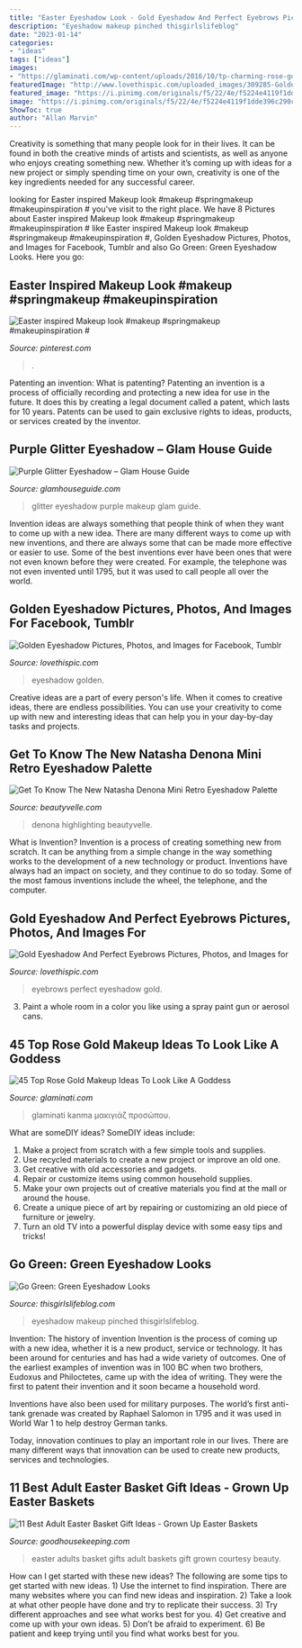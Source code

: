 ```yaml
---
title: "Easter Eyeshadow Look - Gold Eyeshadow And Perfect Eyebrows Pictures, Photos, And Images For"
description: "Eyeshadow makeup pinched thisgirlslifeblog"
date: "2023-01-14"
categories:
- "ideas"
tags: ["ideas"]
images:
- "https://glaminati.com/wp-content/uploads/2016/10/tp-charming-rose-gold-makeup-looks-2.jpg"
featuredImage: "http://www.lovethispic.com/uploaded_images/309285-Golden-Eyeshadow.jpg"
featured_image: "https://i.pinimg.com/originals/f5/22/4e/f5224e4119f1dde396c290cfe8aa92ac.jpg"
image: "https://i.pinimg.com/originals/f5/22/4e/f5224e4119f1dde396c290cfe8aa92ac.jpg"
ShowToc: true
author: "Allan Marvin"
---
```



Creativity is something that many people look for in their lives. It can be found in both the creative minds of artists and scientists, as well as anyone who enjoys creating something new. Whether it’s coming up with ideas for a new project or simply spending time on your own, creativity is one of the key ingredients needed for any successful career.

	

		
looking for Easter inspired Makeup look #makeup #springmakeup #makeupinspiration # you've visit to the right place. We have 8 Pictures about Easter inspired Makeup look #makeup #springmakeup #makeupinspiration # like Easter inspired Makeup look #makeup #springmakeup #makeupinspiration #, Golden Eyeshadow Pictures, Photos, and Images for Facebook, Tumblr and also Go Green: Green Eyeshadow Looks. Here you go:
		
    
## Easter Inspired Makeup Look #makeup #springmakeup #makeupinspiration #

<img loading=lazy src="https://i.pinimg.com/originals/f5/22/4e/f5224e4119f1dde396c290cfe8aa92ac.jpg" onerror="this.onerror=null;this.src='https://tse1.mm.bing.net/th?id=OIP.oR3yJQJN0qsqlz3echKLuAHaHa&amp;pid=15.1';" alt="Easter inspired Makeup look #makeup #springmakeup #makeupinspiration #">

_Source: pinterest.com_

>. 

	

Patenting an invention: What is patenting?
Patenting an invention is a process of officially recording and protecting a new idea for use in the future. It does this by creating a legal document called a patent, which lasts for 10 years. Patents can be used to gain exclusive rights to ideas, products, or services created by the inventor.

    
## Purple Glitter Eyeshadow – Glam House Guide

<img loading=lazy src="https://www.glamhouseguide.com/wp-content/uploads/2017/04/IMG_6049.jpg" onerror="this.onerror=null;this.src='https://tse4.mm.bing.net/th?id=OIP.8P2mrUZD9U1breraSLIOawHaFp&amp;pid=15.1';" alt="Purple Glitter Eyeshadow – Glam House Guide">

_Source: glamhouseguide.com_

>glitter eyeshadow purple makeup glam guide. 

	

Invention ideas are always something that people think of when they want to come up with a new idea. There are many different ways to come up with new inventions, and there are always some that can be made more effective or easier to use. Some of the best inventions ever have been ones that were not even known before they were created. For example, the telephone was not even invented until 1795, but it was used to call people all over the world.

    
## Golden Eyeshadow Pictures, Photos, And Images For Facebook, Tumblr

<img loading=lazy src="http://www.lovethispic.com/uploaded_images/309285-Golden-Eyeshadow.jpg" onerror="this.onerror=null;this.src='https://tse1.mm.bing.net/th?id=OIP.j-OJZTOMJH8RwTXk_d0bbAHaHa&amp;pid=15.1';" alt="Golden Eyeshadow Pictures, Photos, and Images for Facebook, Tumblr">

_Source: lovethispic.com_

>eyeshadow golden. 

	

Creative ideas are a part of every person's life. When it comes to creative ideas, there are endless possibilities. You can use your creativity to come up with new and interesting ideas that can help you in your day-by-day tasks and projects. 

    
## Get To Know The New Natasha Denona Mini Retro Eyeshadow Palette

<img loading=lazy src="https://i0.wp.com/beautyvelle.com/wp-content/uploads/2020/03/Natasha-Denona-Mini-Retro-Eyeshadow-Palette-3.png?fit=990%2C803&amp;ssl=1" onerror="this.onerror=null;this.src='https://tse1.mm.bing.net/th?id=OIP.UE5lBhiQ0lc-G4kFsUV39gHaGA&amp;pid=15.1';" alt="Get To Know The New Natasha Denona Mini Retro Eyeshadow Palette">

_Source: beautyvelle.com_

>denona highlighting beautyvelle. 

	

What is Invention?
Invention is a process of creating something new from scratch. It can be anything from a simple change in the way something works to the development of a new technology or product. Inventions have always had an impact on society, and they continue to do so today. Some of the most famous inventions include the wheel, the telephone, and the computer.

    
## Gold Eyeshadow And Perfect Eyebrows Pictures, Photos, And Images For

<img loading=lazy src="http://www.lovethispic.com/uploaded_images/283192-Gold-Eyeshadow-And-Perfect-Eyebrows.jpg" onerror="this.onerror=null;this.src='https://tse1.mm.bing.net/th?id=OIP.IxjnQshGRtqLiam8KM5IsAHaHS&amp;pid=15.1';" alt="Gold Eyeshadow And Perfect Eyebrows Pictures, Photos, and Images for">

_Source: lovethispic.com_

>eyebrows perfect eyeshadow gold. 

	

3. Paint a whole room in a color you like using a spray paint gun or aerosol cans.

    
## 45 Top Rose Gold Makeup Ideas To Look Like A Goddess

<img loading=lazy src="https://glaminati.com/wp-content/uploads/2016/10/tp-charming-rose-gold-makeup-looks-2.jpg" onerror="this.onerror=null;this.src='https://tse2.mm.bing.net/th?id=OIP.ISiuMGDavv51hq--oIFcbAHaE8&amp;pid=15.1';" alt="45 Top Rose Gold Makeup Ideas To Look Like A Goddess">

_Source: glaminati.com_

>glaminati kanma μακιγιάζ προσώπου. 

	

What are someDIY ideas?
SomeDIY ideas include:
1. Make a project from scratch with a few simple tools and supplies. 
2. Use recycled materials to create a new project or improve an old one. 
3. Get creative with old accessories and gadgets. 
4. Repair or customize items using common household supplies. 
5. Make your own projects out of creative materials you find at the mall or around the house. 
6. Create a unique piece of art by repairing or customizing an old piece of furniture or jewelry. 
7. Turn an old TV into a powerful display device with some easy tips and tricks!

    
## Go Green: Green Eyeshadow Looks

<img loading=lazy src="https://todayscreativeideas.com/wp-content/uploads/2015/03/green-eyeshadow-looks.jpg" onerror="this.onerror=null;this.src='https://tse1.mm.bing.net/th?id=OIP.05wPiM4FFID6iHsdV0fLLAHaMO&amp;pid=15.1';" alt="Go Green: Green Eyeshadow Looks">

_Source: thisgirlslifeblog.com_

>eyeshadow makeup pinched thisgirlslifeblog. 

	

Invention: The history of invention
Invention is the process of coming up with a new idea, whether it is a new product, service or technology. It has been around for centuries and has had a wide variety of outcomes. 
One of the earliest examples of invention was in 100 BC when two brothers, Eudoxus and Philoctetes, came up with the idea of writing. They were the first to patent their invention and it soon became a household word. 

Inventions have also been used for military purposes. The world’s first anti-tank grenade was created by Raphael Salomon in 1795 and it was used in World War 1 to help destroy German tanks. 

Today, innovation continues to play an important role in our lives. There are many different ways that innovation can be used to create new products, services and technologies.

    
## 11 Best Adult Easter Basket Gift Ideas - Grown Up Easter Baskets

<img loading=lazy src="https://hips.hearstapps.com/hmg-prod.s3.amazonaws.com/images/easter-gifts-for-adults-beauty-basket-1551885415.png?crop=1xw:1xh;center,top&amp;resize=480:*" onerror="this.onerror=null;this.src='https://tse3.mm.bing.net/th?id=OIP.984BWLE7d82G5mXI3dT7ugHaLH&amp;pid=15.1';" alt="11 Best Adult Easter Basket Gift Ideas - Grown Up Easter Baskets">

_Source: goodhousekeeping.com_

>easter adults basket gifts adult baskets gift grown courtesy beauty. 

	

How can I get started with these new ideas?
The following are some tips to get started with new ideas. 1) Use the internet to find inspiration. There are many websites where you can find new ideas and inspiration. 2) Take a look at what other people have done and try to replicate their success. 3) Try different approaches and see what works best for you. 4) Get creative and come up with your own ideas. 5) Don’t be afraid to experiment. 6) Be patient and keep trying until you find what works best for you.

